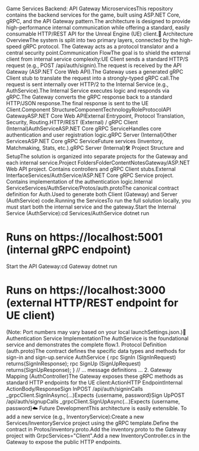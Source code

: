 Game Services Backend: API Gateway MicroservicesThis repository contains the backend services for the game, built using ASP.NET Core, gRPC, and the API Gateway pattern.The architecture is designed to provide high-performance internal communication while offering a standard, easily consumable HTTP/REST API for the Unreal Engine (UE) client.🚀 Architecture OverviewThe system is split into two primary layers, connected by the high-speed gRPC protocol. The Gateway acts as a protocol translator and a central security point.Communication FlowThe goal is to shield the external client from internal service complexity:UE Client sends a standard HTTP/S request (e.g., POST /api/auth/signin).The request is received by the API Gateway (ASP.NET Core Web API).The Gateway uses a generated gRPC Client stub to translate the request into a strongly-typed gRPC call.The request is sent internally over HTTP/2 to the Internal Service (e.g., AuthService).The Internal Service executes logic and responds via gRPC.The Gateway converts the gRPC response back to a standard HTTP/JSON response.The final response is sent to the UE Client.Component StructureComponentTechnologyRoleProtocolAPI GatewayASP.NET Core Web APIExternal Entrypoint, Protocol Translation, Security, Routing.HTTP/REST (External) / gRPC Client (Internal)AuthServiceASP.NET Core gRPC ServiceHandles core authentication and user registration logic.gRPC Server (Internal)Other ServicesASP.NET Core gRPC ServiceFuture services (Inventory, Matchmaking, Stats, etc.).gRPC Server (Internal)🛠️ Project Structure and SetupThe solution is organized into separate projects for the Gateway and each internal service.Project FoldersFolderContentNotesGateway/ASP.NET Web API project. Contains controllers and gRPC Client stubs.External InterfaceServices/AuthService/ASP.NET Core gRPC Service project. Contains implementation of the authentication logic.Internal ServiceServices/AuthService/Protos/auth.protoThe canonical contract definition for Auth.Used to generate both Client (Gateway) and Server (AuthService) code.Running the ServicesTo run the full solution locally, you must start both the internal service and the gateway.Start the Internal Service (AuthService):cd Services/AuthService
dotnet run
# Runs on https://localhost:5001 (internal gRPC endpoint)
Start the API Gateway:cd Gateway
dotnet run
# Runs on https://localhost:3000 (external HTTP/REST endpoint for UE client)
(Note: Port numbers may vary based on your local launchSettings.json.)🔑 Authentication Service ImplementationThe AuthService is the foundational service and demonstrates the complete flow.1. Protocol Definition (auth.proto)The contract defines the specific data types and methods for sign-in and sign-up.service AuthService {
    rpc SignIn (SignInRequest) returns(SignInResponse);
    rpc SignUp (SignUpRequest) returns(SignUpResponse);
}
// ... message definitions ...
2. Gateway Mapping (AuthController)The Gateway exposes these gRPC methods as standard HTTP endpoints for the UE client:ActionHTTP EndpointInternal ActionBody/ResponseSign InPOST /api/auth/signinCalls _grpcClient.SignInAsync(...)Expects {username, password}Sign UpPOST /api/auth/signupCalls _grpcClient.SignUpAsync(...)Expects {username, password}☁️ Future DevelopmentThis architecture is easily extensible. To add a new service (e.g., InventoryService):Create a new Services/InventoryService project using the gRPC template.Define the contract in Protos/inventory.proto.Add the inventory.proto to the Gateway project with GrpcServices="Client".Add a new InventoryController.cs in the Gateway to expose the public HTTP endpoints.
